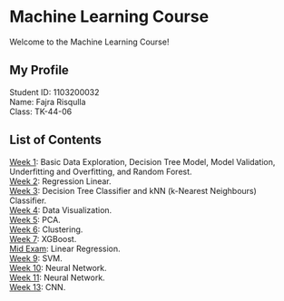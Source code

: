 # Machine Learning Course
Welcome to the Machine Learning Course!

## My Profile
Student ID: 1103200032\
Name: Fajra Risqulla\
Class: TK-44-06

## List of Contents

[Week 1](https://github.com/cisnux-seed/course-machine-learning/tree/main/week_1): Basic Data Exploration, Decision Tree Model, Model Validation, Underfitting and Overfitting, and Random Forest.\
[Week 2](https://github.com/cisnux-seed/course-machine-learning/tree/main/week_2): Regression Linear.\
[Week 3](https://github.com/cisnux-seed/course-machine-learning/tree/main/week_3): Decision Tree Classifier and kNN (k-Nearest Neighbours) Classifier.\
[Week 4](https://github.com/cisnux-seed/course-machine-learning/tree/main/week_4): Data Visualization.\
[Week 5](https://github.com/cisnux-seed/course-machine-learning/tree/main/week_5): PCA.\
[Week 6](https://github.com/cisnux-seed/course-machine-learning/tree/main/week_6): Clustering.\
[Week 7](https://github.com/cisnux-seed/course-machine-learning/tree/main/week_7): XGBoost.\
[Mid Exam](https://github.com/cisnux-seed/course-machine-learning/tree/main/mid_exam): Linear Regression.\
[Week 9](https://github.com/cisnux-seed/course-machine-learning/tree/main/week_9): SVM.\
[Week 10](https://github.com/cisnux-seed/course-machine-learning/tree/main/week_10): Neural Network.\
[Week 11](https://github.com/cisnux-seed/course-machine-learning/tree/main/week_11): Neural Network.\
[Week 13](https://github.com/cisnux-seed/course-machine-learning/tree/main/week_13): CNN.
